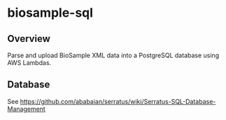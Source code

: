 # biosample-sql

## Overview

Parse and upload BioSample XML data into a PostgreSQL database using AWS Lambdas.

## Database

See https://github.com/ababaian/serratus/wiki/Serratus-SQL-Database-Management
